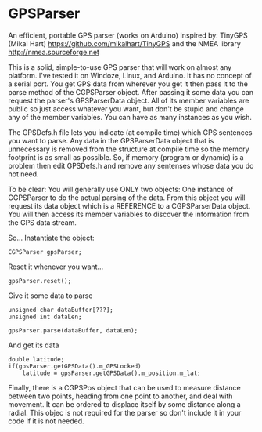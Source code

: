 # GPSParser
An efficient, portable GPS parser (works on Arduino)
Inspired by: TinyGPS (Mikal Hart) https://github.com/mikalhart/TinyGPS
and the NMEA library http://nmea.sourceforge.net

This is a solid, simple-to-use GPS parser that will work on almost any platform. I've tested it on Windoze, Linux, and Arduino.
It has no concept of a serial port. You get GPS data from wherever you get it then pass it to the parse method of the CGPSParser object.
After passing it some data you can request the parser's GPSParserData object. All of its member variables are public so just
access whatever you want, but don't be stupid and change any of the member variables.
You can have as many instances as you wish.

The GPSDefs.h file lets you indicate (at compile time) which GPS sentences you want to parse. Any data in the GPSParserData object that is unnecessary is removed from the structure at compile time so the memory footprint is as small as possible. So, if memory (program or dynamic) is a problem then edit GPSDefs.h and remove any sentenses whose data you do not need.

To be clear: You will generally use ONLY two objects: One instance of CGPSParser to do the actual parsing of the data. From this object you will request its data object which is a REFERENCE to a CGPSParserData object. You will then access its member variables to discover the information from the GPS data stream. 

So...
Instantiate the object:
```
CGPSParser gpsParser;  
```

Reset it whenever you want...
```
gpsParser.reset();  
```

Give it some data to parse
```
unsigned char dataBuffer[???];  
unsigned int dataLen;

gpsParser.parse(dataBuffer, dataLen);  
```

And get its data
```
double latitude;  
if(gpsParser.getGPSData().m_GPSLocked)  
	latitude = gpsParser.getGPSData().m_position.m_lat;  
```

Finally, there is a CGPSPos object that can be used to measure distance between two points, heading from one point to another,
and deal with movement. It can be ordered to displace itself by some distance along a radial. This objec is not required for the parser so don't include it in your code if it is not needed.


